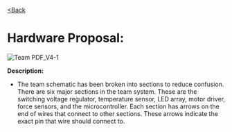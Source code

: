 [<Back](https://team-208-github-io.github.io/Team-208/)

# Hardware Proposal: 

![Team PDF_V4-1](https://user-images.githubusercontent.com/122709159/221688528-29bb98ad-4203-4631-b715-614110537cc9.jpeg)
 
**Description:**
* The team schematic has been broken into sections to reduce confusion\. There are six major sections in the team system\. These are the switching voltage regulator, temperature sensor, LED array, motor driver, force sensors, and the microcontroller\. Each section has arrows on the end of wires that connect to other sections\. These arrows indicate the exact pin that wire should connect to\.

